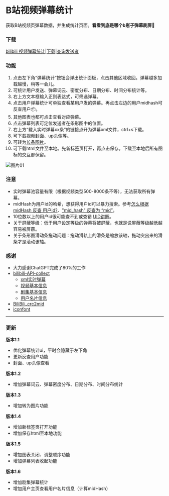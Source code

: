 # B站视频弹幕统计
获取B站视频页弹幕数据，并生成统计页面。**看看到底是哪个b崽子弹幕刷屏🔪**

### 下载
[bilibili 视频弹幕统计|下载|查询发送者](https://greasyfork.org/zh-CN/scripts/534432-bilibili-%E8%A7%86%E9%A2%91%E5%BC%B9%E5%B9%95%E7%BB%9F%E8%AE%A1-%E4%B8%8B%E8%BD%BD-%E6%9F%A5%E8%AF%A2%E5%8F%91%E9%80%81%E8%80%85)

### 功能
1. 点击左下角“弹幕统计”按钮会弹出统计面板，点击其他区域收回。弹幕越多加载越慢，稍等一会儿。
2. 可统计用户发送、弹幕词云、密度分布、日期分布、时间分布统计等。
3. 右上方文本框输入正则表达式，可筛选弹幕。
4. 点击用户弹幕统计可单独查看某用户发的弹幕。再点击左边的用户midhash可反查用户📦。
5. 其他图表也都可点击查看对应弹幕。
6. 点击弹幕列表可定位发送者在条形图中的位置。
7. 右上方“载入实时弹幕xx条”的链接点开为弹幕xml文件，ctrl+s下载。
8. 可下载视频封面、up头像等。
9. 可转为[长条图片](https://cdn.jsdelivr.net/gh/ZBpine/bili-danmaku-statistic/images/bili-danmaku-statistic-example02.png)。
10. 可下载html文件至本地。先新标签页打开，再点击保存。下载至本地后所有图标的交互都保留。

![图片01](https://cdn.jsdelivr.net/gh/ZBpine/bili-danmaku-statistic/images/bili-danmaku-statistic-example01.png)

### 注意
- 实时弹幕池容量有限（根据视频类型500-8000条不等），无法获取所有弹幕。
- midHash为用户id的哈希，想获得用户id可以暴力搜索。参考[怎么根据 midHash 反查 用户id?](https://github.com/SocialSisterYi/bilibili-API-collect/issues/698#issuecomment-1577172809)、["mid_hash" 反查为 “mid”](https://github.com/Aruelius/crc32-crack)。
- 10位数以上的用户id很可能查不到或查错 [UID讲解](https://www.bilibili.com/opus/921946620241641476)。
- 关于屏蔽等级：低于用户设定等级的弹幕将被屏蔽，也就是说屏蔽等级越低越容易被屏蔽。
- 关于条形图滑动条拖动问题：拖动滑轨上的滑条是缩放该轴，拖动突出来的滑条才是滚动该轴。


### 感谢
- 大力感谢ChatGPT完成了80%的工作
- [bilibili-API-collect](https://github.com/SocialSisterYi/bilibili-API-collect)
  - [xml实时弹幕](https://github.com/SocialSisterYi/bilibili-API-collect/blob/master/docs/danmaku/danmaku_xml.md)
  - [视频基本信息](https://github.com/SocialSisterYi/bilibili-API-collect/blob/master/docs/video/info.md)
  - [剧集基本信息](https://github.com/SocialSisterYi/bilibili-API-collect/blob/master/docs/bangumi/info.md#%E8%8E%B7%E5%8F%96%E5%89%A7%E9%9B%86%E6%98%8E%E7%BB%86web%E7%AB%AFssidepid%E6%96%B9%E5%BC%8F)
  - [用户名片信息](https://github.com/SocialSisterYi/bilibili-API-collect/blob/master/docs/user/info.md#%E7%94%A8%E6%88%B7%E5%90%8D%E7%89%87%E4%BF%A1%E6%81%AF)
- [BiliBili_crc2mid](https://github.com/shafferjohn/bilibili-search)
- [iconfont](https://www.iconfont.cn/)

---
### 更新

**版本1.1**
- 优化弹幕统计ui，平时会隐藏于左下角
- 更新反查用户功能
- 封面、up头像查看

**版本1.2**
- 增加弹幕词云、弹幕密度分布、日期分布、时间分布统计

**版本1.3**
- 增加转为图片功能

**版本1.4**
- 增加新标签页打开功能
- 增加保存html至本地功能

**版本1.5**
- 增加图表关闭、调整顺序功能
- 增加弹幕列表收起功能

**版本1.6**
- 增加剧集弹幕统计
- 增加用户主页查看用户名片信息（计算midHash）
